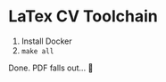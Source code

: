 LaTex CV Toolchain
==================

  1. Install Docker
  2. `make all`
  
Done. PDF falls out... :cake:
